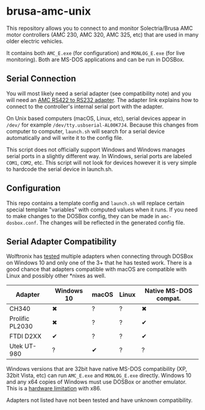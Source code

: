 # brusa-amc-unix

This repository allows you to connect to and monitor Solectria/Brusa AMC motor controllers (AMC 230, AMC 320, AMC 325, etc) that 
are used in many older electric vehicles.

It contains both `AMC_E.exe` (for configuration) and `MONLOG_E.exe` (for live monitoring). Both are MS-DOS applications and can be run in DOSBox.

## Serial Connection

You will most likely need a serial adapter (see compatibility note) and you will need an [AMC RS422 to RS232 adapter](http://www.wolftronix.com/amc_adapter/index.html). The adapter link explains how to connect to the controller's internal serial port with the adapter.

On Unix based computers (macOS, Linux, etc), serial devices appear in `/dev/` for example `/dev/tty.usbserial-AL00K7J4`. Because this
changes from computer to computer, `launch.sh` will search for a serial device automatically and will write it to the config file.

This script does not officially support Windows and Windows manages serial ports in a slightly different way. In Windows, serial ports are labeled `COM1`, `COM2`, etc. This script will not look for devices however it is very simple to hardcode the serial device in launch.sh.


## Configuration

This repo contains a template config and `launch.sh` will replace certain special template "variables" with computed values when it runs. If you need to make changes to the DOSBox config, they can be made in `amc-dosbox.conf`. The changes will be reflected in the generated config file.

## Serial Adapter Compatibility

Wolftronix has [tested](https://www.youtube.com/watch?v=DD5D5CqYThc&index=6&list=PLQdu_G7xyFIQz7z3yqhWUcRPp7SVei3qV) multiple adapters when connecting through DOSBox on Windows 10 and only one of the 3+ that he has tested work. There is a good chance that adapters compatible with macOS are compatible with Linux and possibly other *nixes as well.

| Adapter | Windows 10 | macOS | Linux | Native MS-DOS compat. |
|---------|------------|-------|-------|-------|
| CH340   | ✖          | ?     | ?     | ✖     |
| Prolific PL2030 | ✖  | ?     | ?     | ✔     |
| FTDI D2XX | ✔        | ?     | ?     | ✔     |
| Utek UT-980 | ?      | ✔     | ?     | ?     |

Windows versions that are 32bit have native MS-DOS compatibility (XP, 32bit Vista, etc) can run `AMC_E.exe` and `MONLOG_E.exe` directly. 
Windows 10 and any x64 copies of Windows must use DOSBox or another emulator. This is a [hardware limitation](https://www.xylos.com/blog/en/2012/04/legacy-16-bit-applications-on-64-bit-operating-systems/) with x86.

Adapters not listed have not been tested and have unknown compatibility.


